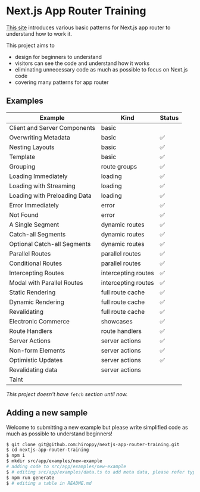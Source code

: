 # Next.js App Router Training

[This site](https://nextjs-app-router-training.vercel.app/) introduces various basic patterns for Next.js app router to understand how to work it.

This project aims to

- design for beginners to understand
- visitors can see the code and understand how it works
- eliminating unnecessary code as much as possible to focus on Next.js code
- covering many patterns for app router

## Examples

| Example                      | Kind                | Status |
| ---------------------------- | ------------------- | ------ |
| Client and Server Components | basic               |        |
| Overwriting Metadata         | basic               | ✅     |
| Nesting Layouts              | basic               | ✅     |
| Template                     | basic               | ✅     |
| Grouping                     | route groups        | ✅     |
| Loading Immediately          | loading             | ✅     |
| Loading with Streaming       | loading             | ✅     |
| Loading with Preloading Data | loading             | ✅     |
| Error Immediately            | error               | ✅     |
| Not Found                    | error               | ✅     |
| A Single Segment             | dynamic routes      | ✅     |
| Catch-all Segments           | dynamic routes      | ✅     |
| Optional Catch-all Segments  | dynamic routes      | ✅     |
| Parallel Routes              | parallel routes     | ✅     |
| Conditional Routes           | parallel routes     | ✅     |
| Intercepting Routes          | intercepting routes | ✅     |
| Modal with Parallel Routes   | intercepting routes | ✅     |
| Static Rendering             | full route cache    | ✅     |
| Dynamic Rendering            | full route cache    | ✅     |
| Revalidating                 | full route cache    | ✅     |
| Electronic Commerce          | showcases           | ✅     |
| Route Handlers               | route handlers      | ✅     |
| Server Actions               | server actions      | ✅     |
| Non-form Elements            | server actions      | ✅     |
| Optimistic Updates           | server actions      | ✅     |
| Revalidating data            | server actions      |        |
| Taint                        |                     |        |

_This project doesn't have `fetch` section until now._

## Adding a new sample

Welcome to submitting a new example but please write simplified code as much as possible to understand beginners!

```sh
$ git clone git@github.com:hiroppy/nextjs-app-router-training.git
$ cd nextjs-app-router-training
$ npm i
$ mkdir src/app/examples/new-example
# adding code to src/app/examples/new-example
$ # editing src/app/examples/data.ts to add meta data, please refer type definitions
$ npm run generate
$ # editing a table in README.md
```

